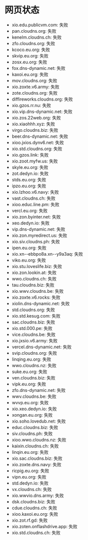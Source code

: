 # 网页状态
- xio.edu.publicvm.com: 失败
- pan.cloudns.org: 失败
- kenelm.cloudns.ch: 失败
- zfo.cloudns.org: 失败
- kcoco.eu.org: 失败
- skvip.eu.org: 失败
- zosx.eu.org: 失败
- fox.dns-dynamic.net: 失败
- kaxoi.eu.org: 失败
- mov.cloudns.org: 失败
- xio.zoxte.v6.army: 失败
- zote.cloudns.org: 失败
- diffireworks.cloudns.org: 失败
- xio.gzos.rr.nu: 失败
- xio.vip.dns-dynamic.net: 失败
- xio.zos.22web.org: 失败
- xio.xiaohhh.xyz: 失败
- virgo.cloudns.biz: 失败
- beer.dns-dynamic.net: 失败
- xioo.jxios.dynv6.net: 失败
- xio.std.cloudns.org: 失败
- xio.gzos.link: 失败
- xio.zoot.myfw.us: 失败
- skyle.eu.org: 失败
- zot.dedyn.io: 失败
- stds.eu.org: 失败
- ipzo.eu.org: 失败
- xio.lzhoo.v6.navy: 失败
- vast.cloudns.ch: 失败
- xioo.educ.line.pm: 失败
- vercl.eu.org: 失败
- xio.zon.byinter.net: 失败
- xeo.dedyn.io: 失败
- vip.dns-dynamic.net: 失败
- xio.zon.myredirect.us: 失败
- xio.siv.cloudns.ph: 失败
- ipen.eu.org: 失败
- xio.xn--ebbpo8a.xn--y9a3aq: 失败
- viko.eu.org: 失败
- xio.stu.loveslife.biz: 失败
- xio.zon.lookin.at: 失败
- wwo.cloudns.ch: 失败
- tau.cloudns.biz: 失败
- xio.wwv.cloudns.be: 失败
- xio.zoxte.v6.rocks: 失败
- xiolin.dns-dynamic.net: 失败
- std.cloudns.org: 失败
- xio.std.kesug.com: 失败
- sac.cloudns.biz: 失败
- xio.std.000.pe: 失败
- vice.cloudns.be: 失败
- xio.jxsio.v6.army: 失败
- vercel.dns-dynamic.net: 失败
- svip.cloudns.org: 失败
- linqing.eu.org: 失败
- wwo.cloudns.nz: 失败
- suke.eu.org: 失败
- ven.cloudns.biz: 失败
- vipk.eu.org: 失败
- zfo.dns-dynamic.net: 失败
- wwv.cloudns.be: 失败
- wvvp.eu.org: 失败
- xio.xeo.dedyn.io: 失败
- xongan.eu.org: 失败
- xio.soho.lovedub.net: 失败
- educ.cloudns.biz: 失败
- siv.cloudns.ph: 失败
- xioo.wwo.cloudns.nz: 失败
- kaixin.cloudns.ch: 失败
- linqin.eu.org: 失败
- xio.sac.cloudns.biz: 失败
- xio.zoxte.dns.navy: 失败
- ricpig.eu.org: 失败
- vipn.eu.org: 失败
- std.dedyn.io: 失败
- vx.cloudns.ch: 失败
- xio.wwvio.dns.army: 失败
- dsk.cloudns.biz: 失败
- cdue.cloudns.ch: 失败
- xioo.kaxoi.eu.org: 失败
- xio.zot.rf.gd: 失败
- xio.zoten.onflashdrive.app: 失败
- xio.std.cloudns.ch: 失败
